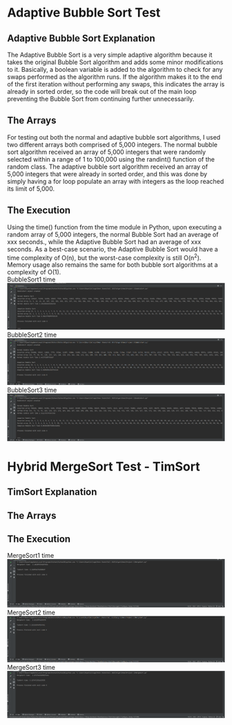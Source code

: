 # Adaptive Bubble Sort Test  
## Adaptive Bubble Sort Explanation  
The Adaptive Bubble Sort is a very simple adaptive algorithm because it takes the original Bubble Sort algorithm and adds some minor modifications to it. Basically, a boolean variable is added to the algorithm to check for any swaps performed as the algorithm runs. If the algorithm makes it to the end of the first iteration without performing any swaps, this indicates the array is already in sorted order, so the code will break out of the main loop preventing the Bubble Sort from continuing further unnecessarily.  
## The Arrays  
For testing out both the normal and adaptive bubble sort algorithms, I used two different arrays both comprised of 5,000 integers. The normal bubble sort algorithm received an array of 5,000 integers that were randomly selected within a range of 1 to 100,000 using the randint() function of the random class. The adaptive bubble sort algorithm received an array of 5,000 integers that were already in sorted order, and this was done by simply having a for loop populate an array with integers as the loop reached its limit of 5,000.  

## The Execution  
Using the time() function from the time module in Python, upon executing a random array of 5,000 integers, the normal Bubble Sort had an average of xxx seconds., while the Adaptive Bubble Sort had an average of xxx seconds. As a best-case scenario, the Adaptive Bubble Sort would have a time complexity of O(n), but the worst-case complexity is still O(n<sup>2</sup>). Memory  usage also remains the same for both bubble sort algorithms at a complexity of O(1).  
BubbleSort1 time ![BubbleSort1 time](BubSort1.png)  
BubbleSort2 time ![BubbleSort2 time](BubSort2.png)
BubbleSort3 time ![BubbleSort3 time](BubSort3.png)  

# Hybrid MergeSort Test - TimSort
## TimSort Explanation
## The Arrays
## The Execution
MergeSort1 time ![MergeSort1 time](MergeSort1.png)
MergeSort2 time ![MergeSort2 time](MergeSort2.png)
MergeSort3 time ![MergeSort3 time](MergeSort3.png)
